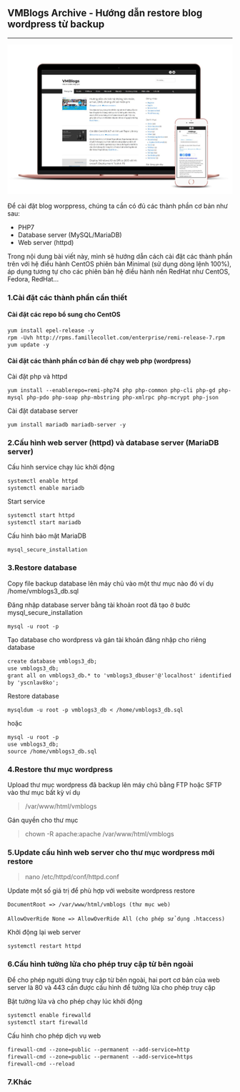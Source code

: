 ## VMBlogs Archive - Hướng dẫn restore blog wordpress từ backup

------

![homepage](https://github.com/tructransecure/vmblogs.archive/blob/main/resource/homepage.jpg)

Để cài đặt blog worppress, chúng ta cần có đủ các thành phần cơ bản như sau:

- PHP7
- Database server (MySQL/MariaDB)
- Web server (httpd)

Trong nội dung bài viết này, mình sẽ hướng dẫn cách cài đặt các thành phần trên với hệ điều hành CentOS phiên bản Minimal (sử dụng dòng lệnh 100%), áp dụng tương tự cho các phiên bản hệ điều hành nền RedHat như CentOS, Fedora, RedHat...

### 1.Cài đặt các thành phần cần thiết

#### Cài đặt các repo bổ sung cho CentOS

```
yum install epel-release -y
rpm -Uvh http://rpms.famillecollet.com/enterprise/remi-release-7.rpm
yum update -y
```

#### Cài đặt các thành phần cơ bản để chạy web php (wordpress)

Cài đặt php và httpd

```
yum install --enablerepo=remi-php74 php php-common php-cli php-gd php-mysql php-pdo php-soap php-mbstring php-xmlrpc php-mcrypt php-json
```

Cài đặt database server

```
yum install mariadb mariadb-server -y
```

### 2.Cấu hình web server (httpd) và database server (MariaDB server)

Cấu hình service chạy lúc khởi động

```
systemctl enable httpd
systemctl enable mariadb
```

Start service

```
systemctl start httpd
systemctl start mariadb
```

Cấu hình bảo mật MariaDB

```
mysql_secure_installation
```

### 3.Restore database

Copy file backup database lên máy chủ vào một thư mục nào đó ví dụ /home/vmblogs3_db.sql

Đăng nhập database server bằng tài khoản root đã tạo ở bước mysql_secure_installation

```
mysql -u root -p
```

Tạo database cho wordpress và gán tài khoản đăng nhập cho riêng database

```
create database vmblogs3_db;
use vmblogs3_db;
grant all on vmblogs3_db.* to 'vmblogs3_dbuser'@'localhost' identified by 'yscnlav8ko';
```

Restore database

```
mysqldum -u root -p vmblogs3_db < /home/vmblogs3_db.sql
```

hoặc 

```
mysql -u root -p
use vmblogs3_db;
source /home/vmblogs3_db.sql
```

### 4.Restore thư mục wordpress

Upload thư mục wordpress đã backup lên máy chủ bằng FTP hoặc SFTP vào thư mục bất kỳ ví dụ 

> /var/www/html/vmblogs

Gán quyền cho thư mục

> chown -R apache:apache /var/www/html/vmblogs

### 5.Update cấu hình web server cho thư mục wordpress mới restore

> nano /etc/httpd/conf/httpd.conf

Update một số giá trị để phù hợp với website wordpress restore

```
DocumentRoot => /var/www/html/vmblogs (thư mục web)

AllowOverRide None => AllowOverRide All (cho phép sử dụng .htaccess)
```

Khởi động lại web server

```
systemctl restart httpd
```

### 6.Cấu hình tường lửa cho phép truy cập từ bên ngoài

Để cho phép người dùng truy cập từ bên ngoài, hai port cơ bản của web server là 80 và 443 cần được cấu hình để tường lửa cho phép truy cập

Bật tường lửa và cho phép chạy lúc khởi động

```
systemctl enable firewalld
systemctl start firewalld
```

Cấu hình cho phép dịch vụ web

```
firewall-cmd --zone=public --permanent --add-service=http
firewall-cmd --zone=public --permanent --add-service=https
firewall-cmd --reload
```

### 7.Khác

